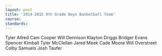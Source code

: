 ```yaml
---
layout: post
title: '2014-2015 9th Grade Boys Basketball Team'
course: 
standards:
---
```


Tyler Allred
Cam Cooper
Will Dennison
Klayton Driggs
Bridger Evans
Spencer Kimball
Tyler McClellan
Jared Meek
Cade Moore
Will Overstreet
Colby Samuels
Josh Taufer